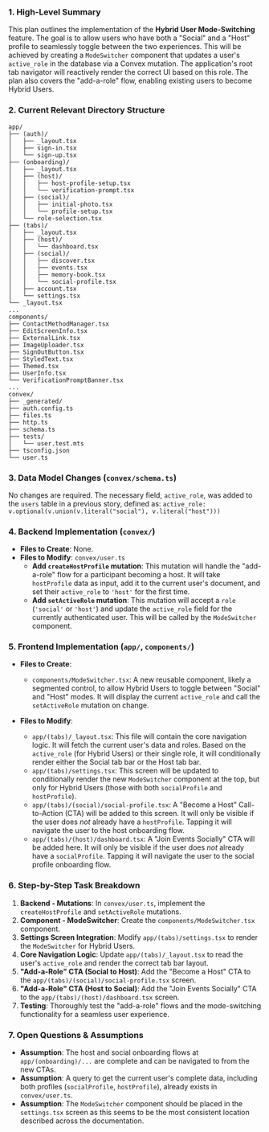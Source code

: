 ### 1. High-Level Summary

This plan outlines the implementation of the **Hybrid User Mode-Switching** feature. The goal is to allow users who have both a "Social" and a "Host" profile to seamlessly toggle between the two experiences. This will be achieved by creating a `ModeSwitcher` component that updates a user's `active_role` in the database via a Convex mutation. The application's root tab navigator will reactively render the correct UI based on this role. The plan also covers the "add-a-role" flow, enabling existing users to become Hybrid Users.

### 2. Current Relevant Directory Structure

```
app/
├── (auth)/
│   ├── _layout.tsx
│   ├── sign-in.tsx
│   └── sign-up.tsx
├── (onboarding)/
│   ├── _layout.tsx
│   ├── (host)/
│   │   ├── host-profile-setup.tsx
│   │   └── verification-prompt.tsx
│   ├── (social)/
│   │   ├── initial-photo.tsx
│   │   └── profile-setup.tsx
│   └── role-selection.tsx
├── (tabs)/
│   ├── _layout.tsx
│   ├── (host)/
│   │   └── dashboard.tsx
│   ├── (social)/
│   │   ├── discover.tsx
│   │   ├── events.tsx
│   │   ├── memory-book.tsx
│   │   └── social-profile.tsx
│   ├── account.tsx
│   └── settings.tsx
└── _layout.tsx
...
components/
├── ContactMethodManager.tsx
├── EditScreenInfo.tsx
├── ExternalLink.tsx
├── ImageUploader.tsx
├── SignOutButton.tsx
├── StyledText.tsx
├── Themed.tsx
├── UserInfo.tsx
└── VerificationPromptBanner.tsx
...
convex/
├── _generated/
├── auth.config.ts
├── files.ts
├── http.ts
├── schema.ts
├── tests/
│   └── user.test.mts
├── tsconfig.json
└── user.ts
```

### 3. Data Model Changes (`convex/schema.ts`)

No changes are required. The necessary field, `active_role`, was added to the `users` table in a previous story, defined as:
`active_role: v.optional(v.union(v.literal("social"), v.literal("host")))`

### 4. Backend Implementation (`convex/`)

- **Files to Create**: None.
- **Files to Modify**: `convex/user.ts`
  - **Add `createHostProfile` mutation**: This mutation will handle the "add-a-role" flow for a participant becoming a host. It will take `hostProfile` data as input, add it to the current user's document, and set their `active_role` to `'host'` for the first time.
  - **Add `setActiveRole` mutation**: This mutation will accept a `role` (`'social'` or `'host'`) and update the `active_role` field for the currently authenticated user. This will be called by the `ModeSwitcher` component.

### 5. Frontend Implementation (`app/`, `components/`)

- **Files to Create**:
  - `components/ModeSwitcher.tsx`: A new reusable component, likely a segmented control, to allow Hybrid Users to toggle between "Social" and "Host" modes. It will display the current `active_role` and call the `setActiveRole` mutation on change.

- **Files to Modify**:
  - `app/(tabs)/_layout.tsx`: This file will contain the core navigation logic. It will fetch the current user's data and roles. Based on the `active_role` (for Hybrid Users) or their single role, it will conditionally render either the Social tab bar or the Host tab bar.
  - `app/(tabs)/settings.tsx`: This screen will be updated to conditionally render the new `ModeSwitcher` component at the top, but only for Hybrid Users (those with both `socialProfile` and `hostProfile`).
  - `app/(tabs)/(social)/social-profile.tsx`: A "Become a Host" Call-to-Action (CTA) will be added to this screen. It will only be visible if the user does _not_ already have a `hostProfile`. Tapping it will navigate the user to the host onboarding flow.
  - `app/(tabs)/(host)/dashboard.tsx`: A "Join Events Socially" CTA will be added here. It will only be visible if the user does _not_ already have a `socialProfile`. Tapping it will navigate the user to the social profile onboarding flow.

### 6. Step-by-Step Task Breakdown

1.  **Backend - Mutations**: In `convex/user.ts`, implement the `createHostProfile` and `setActiveRole` mutations.
2.  **Component - ModeSwitcher**: Create the `components/ModeSwitcher.tsx` component.
3.  **Settings Screen Integration**: Modify `app/(tabs)/settings.tsx` to render the `ModeSwitcher` for Hybrid Users.
4.  **Core Navigation Logic**: Update `app/(tabs)/_layout.tsx` to read the user's `active_role` and render the correct tab bar layout.
5.  **"Add-a-Role" CTA (Social to Host)**: Add the "Become a Host" CTA to the `app/(tabs)/(social)/social-profile.tsx` screen.
6.  **"Add-a-Role" CTA (Host to Social)**: Add the "Join Events Socially" CTA to the `app/(tabs)/(host)/dashboard.tsx` screen.
7.  **Testing**: Thoroughly test the "add-a-role" flows and the mode-switching functionality for a seamless user experience.

### 7. Open Questions & Assumptions

- **Assumption**: The host and social onboarding flows at `app/(onboarding)/...` are complete and can be navigated to from the new CTAs.
- **Assumption**: A query to get the current user's complete data, including both profiles (`socialProfile`, `hostProfile`), already exists in `convex/user.ts`.
- **Assumption**: The `ModeSwitcher` component should be placed in the `settings.tsx` screen as this seems to be the most consistent location described across the documentation.
